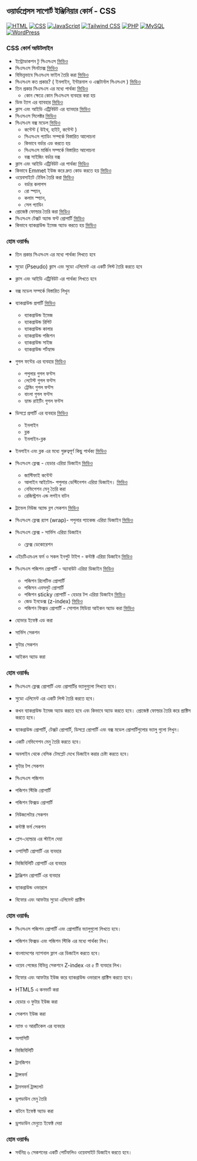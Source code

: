 ## ওয়ার্ডপ্রেসস সাপোর্ট ইঞ্জিনিয়ার কোর্স - CSS
[![HTML](https://img.shields.io/badge/-HTML-orange?style=flat-square)](https://github.com/nayemspecial/wordpress-support-engineer/blob/main/assets/01.HTML/html-course-outline.md)
[![CSS](https://img.shields.io/badge/-CSS-blue?style=flat-square)](https://github.com/nayemspecial/wordpress-support-engineer/blob/main/assets/02.CSS/css-course-outline.md)
[![JavaScript](https://img.shields.io/badge/-JavaScript-yellow?style=flat-square)](https://github.com/nayemspecial/wordpress-support-engineer/blob/main/assets/03.JavaScript/course-module.md)
[![Tailwind CSS](https://img.shields.io/badge/-Tailwind_CSS-38B2AC?style=flat-square&logo=tailwind-css&logoColor=white)](https://github.com/nayemspecial/wordpress-support-engineer/blob/main/assets/05.TailwindCSS/course-module.md)
[![PHP](https://img.shields.io/badge/-PHP-777BB4?style=flat-square&logo=php&logoColor=white)](https://github.com/nayemspecial/wordpress-support-engineer/blob/main/assets/07.PHP/module2.md)
[![MySQL](https://img.shields.io/badge/-MySQL-4479A1?style=flat-square&logo=mysql&logoColor=white)]()
[![WordPress](https://img.shields.io/badge/-WordPress-21759B?style=flat-square&logo=wordpress&logoColor=white)]()
### CSS কোর্স আউটলাইন
- ইন্ট্রোডাকশন টু সিএসএস [ভিডিও](https://youtu.be/P-5VY7_c9Es)
- সিএসএস সিনট্যাক্স [ভিডিও](https://youtu.be/CG_FY7Ox15w)
- বিভিন্নভাবে সিএসএস ফাইল তৈরি করা [ভিডিও](https://youtu.be/P9g5vjXNyQE)
- সিএসএস কত প্রকার? ( ইনলাইন, ইন্টারনাল ও এক্সটার্নাল সিএসএস ) [ভিডিও](https://youtu.be/rzGiwTWZ1Uo) 
- তিন প্রকার সিএসএস এর মধ্যে পার্থক্য [ভিডিও](https://youtu.be/LpcKK_7J-ME)
    - কোন ক্ষেত্রে কোন সিএসএস ব্যবহার করা হয়
- ডিভ ট্যাগ এর ব্যাবহার [ভিডিও](https://youtu.be/2gCSbYGOwXw)
- ক্লাস এবং আইডি এট্রিবিউট এর ব্যাবহার [ভিডিও](https://youtu.be/P0aekiPGodI)
- সিএসএস সিলেক্টর [ভিডিও](https://youtu.be/QHSQyGtIfmM)
- সিএসএস বক্স মডেল [ভিডিও](https://youtu.be/Rlunejnra64)
    - কন্টেন্ট ( উইথ, হাইট, কন্টেন্ট )
    - সিএসএস প্যাডিং সম্পর্কে বিস্তারিত আলোচনা
    - কিভাবে বর্ডার এড করতে হয়
    - সিএসএস মার্জিন সম্পর্কে বিস্তারিত আলোচনা
    - বক্স সাইজিং বর্ডার বক্স
- ক্লাস এবং আইডি এট্রিবিউট এর পার্থক্য [ভিডিও](https://youtu.be/GT2GKqoUEnw)
- কিভাবে Emmet ইউজ করে দ্রুত কোড করতে হয় [ভিডিও](https://youtu.be/Hf7rBxcivj4)
- ওয়েবসাইটে টেবিল তৈরি করা [ভিডিও](https://youtu.be/A4lpcE0ifyw)
    - বর্ডার কলাপস
    - রো স্প্যান,
    - কলাম স্প্যান,
    - সেল প্যাডিং
- প্রোজেক্ট ফোল্ডার তৈরি করা [ভিডিও](https://youtu.be/jE_7q8uhAt4)
- সিএসএস টেক্সট অ্যান্ড ফন্ট প্রোপার্টি [ভিডিও](https://youtu.be/IdZZ4EuLcFU)
- কিভাবে ব্যাকগ্রাউন্ড ইমেজ অ্যাড করতে হয় [ভিডিও](https://youtu.be/CSrJrIitvHU)


### হোম ওয়ার্কঃ
  - তিন প্রকার সিএসএস এর মধ্যে পার্থক্য লিখতে হবে 
  - সুডো (Pseudo)  ক্লাস এবং সুডো এলিমেন্ট এর একটি লিস্ট তৈরি করতে হবে
  - ক্লাস এবং আইডি এট্রিবিউট এর পার্থক্য লিখতে হবে
  - বক্স মডেল সম্পর্কে বিস্তারিত লিখুন




- ব্যাকগ্রাউন্ড প্রপার্টি [ভিডিও](https://youtu.be/LWDVR9cQAKA)
    - ব্যাকগ্রাউন্ড ইমেজ
    - ব্যাকগ্রাউন্ড রিপিট
    - ব্যাকগ্রাউন্ড কালার
    - ব্যাকগ্রাউন্ড পজিশন
    - ব্যাকগ্রাউন্ড সাইজ
    - ব্যাকগ্রাউন্ড শর্টহ্যান্ড 
- গুগল ফন্টের এর ব্যবহার [ভিডিও](https://youtu.be/Ainp3WfQN8Q)
    - পপুলার গুগল ফন্টস
    - লেটেস্ট গুগল ফন্টস 
    - ট্রেন্ডিং গুগল ফন্টস
    - বাংলা গুগল ফন্টস
    - হ্যান্ড রাইটিং গুগল ফন্টস
- ডিসপ্লে প্রপার্টি এর ব্যবহার [ভিডিও](https://youtu.be/28YX5s5-1qQ)
    - ইনলাইন
    - ব্লক
    - ইনলাইন-ব্লক
- ইনলাইন এবং ব্লক এর মধ্যে গুরুত্বপূর্ণ কিছু পার্থক্য [ভিডিও](https://youtu.be/-9ovCZJF_-Y)
- সিএসএস ফ্লেক্স - হেডার এরিয়া ডিজাইন [ভিডিও](https://youtu.be/Ai0jPtjD5rQ)
    - জাস্টিফাই কন্টেন্ট
    - আলাইন আইটেম- পপুলার ডেস্টিনেশন এরিয়া ডিজাইন। [ভিডিও](https://youtu.be/3s8IEX3pXNM)
    - নেভিগেশন মেনু তৈরি করা
    - রেজিস্ট্রশন এন্ড লগইন বাটন

- ট্রাভেল নিউজ অ্যান্ড ব্লগ সেকশন [ভিডিও](https://youtu.be/3s8IEX3pXNM)
- সিএসএস ফ্লেক্স র‍্যাপ (wrap)- পপুলার প্যাকেজ এরিয়া ডিজাইন [ভিডিও](https://youtu.be/ssvi_hyMiMY)
- সিএসএস ফ্লেক্স - সার্ভিস এরিয়া ডিজাইন 
    - ফ্লেক্স ডেকোরেশন
- এইচটিএমএল ফর্ম ও সকল ইনপুট টাইপ - কন্টাক্ট এরিয়া ডিজাইন [ভিডিও](https://youtu.be/pB1Ijh4iYGY)
- সিএসএস পজিশন প্রোপার্টি - অ্যাবাউট এরিয়া ডিজাইন  [ভিডিও](https://youtu.be/F2CKha9dxlk)
    - পজিশন রিলেটিভ প্রোপার্টি
    - পজিসন এবসলুট প্রোপার্টি
    - পজিশন sticky প্রোপার্টি - হেডার টপ এরিয়া ডিজাইন  [ভিডিও](https://youtu.be/4xtvycoVhsA)
    - জেড ইনডেক্স (z-index) [ভিডিও](https://youtu.be/S_npS7qXlw4)
    - পজিশন ফিক্সড প্রোপার্টি - সোশাল মিডিয়া আইকন অ্যাড করা [ভিডিও](https://youtu.be/iPPYQ0nZFNs)
- হোভার ইফেক্ট এড করা
- সার্ভিস সেকশন 
- ফুটার সেকশন
- আইকন অ্যাড করা

### হোম ওয়ার্কঃ
  - সিএসএস ফ্লেক্স প্রোপার্টি এবং প্রোপার্টির ভ্যালুগুলো লিখতে হবে।
  - সুডো এলিমেন্ট এর একটি লিস্ট তৈরি করতে হবে।
  - কখন ব্যাকগ্রাউন্ড ইমেজ অ্যাড করতে হবে এবং কিভাবে অ্যাড করতে হবে। প্রোজেক্ট ফোল্ডার তৈরি করে প্রাক্টিস করতে হবে।
  - ব্যাকগ্রাউন্ড প্রোপার্টি, টেক্সট প্রোপার্টি, ডিসপ্লে প্রোপার্টি এবং বক্স মডেল প্রোপার্টিগুলোর ভ্যালু গুলো লিখুন।
  - একটি নেভিগেশন মেনু তৈরি করতে হবে।
  - অনলাইন থেকে বেসিক টেমপ্লেট দেখে ডিজাইন করার চেষ্টা করতে হবে।



- ফুটার টপ সেকশন
- সিএসএস  পজিশন
- পজিশন স্টিকি  প্রোপার্টি
- পজিশন ফিক্সড প্রোপার্টি

  
- নিউজলেটার সেকশন
- কন্টাক্ট ফর্ম সেকশন
- প্লেস-হোল্ডার এর স্টাইল দেয়া
- ওপাসিটি প্রোপার্টি এর ব্যবহার
- ভিজিবিলিটি  প্রোপার্টি এর ব্যবহার
- ট্রাঞ্জিশন প্রোপার্টি এর ব্যবহার
- ব্যাকগ্রাউন্ড ওভারলে
- বিফোর এবং আফটার সুডো এলিমেন্ট প্রাক্টিস
### হোম ওয়ার্কঃ
  - সিএসএস পজিশন  প্রোপার্টি এবং প্রোপার্টির ভ্যালুগুলো লিখতে হবে।
  - পজিশন ফিক্সড এবং পজিশন স্টিকি এর মধ্যে পার্থক্য লিখ।
  - বাংলাদেশের ন্যাশনাল ফ্লাগ এর ডিজাইল করতে হবে।
  - ওয়েব পেজের বিভিন্ন সেকশনে  Z-index এর ৫ টি ব্যবহার লিখ।
  - বিফোর এবং আফটার ইউজ করে ব্যাকগ্রাউন্ড ওভারলে প্রাক্টিস করতে হবে।




- HTML5 এ কনভার্ট করা
- হেডার ও ফুটার ইউজ করা
- সেকশন ইউজ করা
- ন্যাভ ও আরটিকেল এর ব্যবহার 
- অপাসিটি
- ভিজিবিলিটি
- ট্রানজিশন 
- ট্রান্সফর্ম
- ট্রানসফর্ম ট্রান্সলেট
- ড্রপডাউন মেনু তৈরি
- বাটনে ইফেক্ট অ্যাড করা
- ড্রপডাউন মেনুতে ইফেক্ট দেয়া

### হোম ওয়ার্কঃ
  - সর্বনিম্ন ৬ সেকশনের একটি পোর্টফলিও ওয়েবসাইট ডিজাইন করতে হবে।
